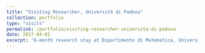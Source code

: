 ```yaml
---
title: "Visiting Researcher, Università di Padova"
collection: portfolio
type: "visits"
permalink: /portfolio/visiting-researcher-universita-di-padova
date: 2017-04-01
excerpt: "6-month research stay at Dipartimento di Matematica, Università di Padova."
---
```

